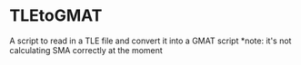 # TLEtoGMAT
A script to read in a TLE file and convert it into a GMAT script
*note: it's not calculating SMA correctly at the moment
